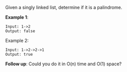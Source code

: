 Given a singly linked list, determine if it is a palindrome.

**Example 1**:

    Input: 1->2
    Output: false
Example 2:

    Input: 1->2->2->1
    Output: true
**Follow up**:
Could you do it in O(n) time and O(1) space?